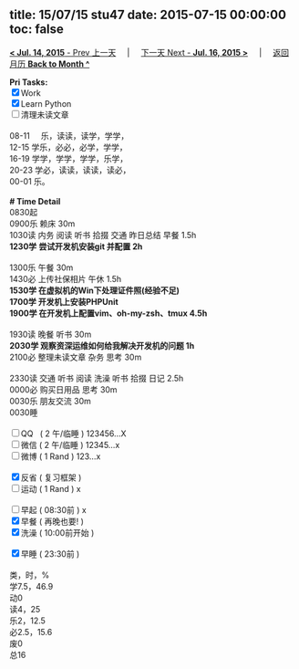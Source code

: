 title: 15/07/15 stu47
date: 2015-07-15 00:00:00
toc: false
---
[**< Jul. 14, 2015** - Prev 上一天](/lifelogs/2015/07/d14.html) &nbsp; &nbsp; | &nbsp; &nbsp; [下一天 Next - **Jul. 16, 2015 >**](/lifelogs/2015/07/d16.html) &nbsp; &nbsp; |  &nbsp; &nbsp; [返回月历 **Back to Month ^**](/lifelogs/2015/07/index.html)
<br/><div><b>Pri Tasks:</b></div><div><input checked="true" type="checkbox"/>Work</div><div><input checked="true" type="checkbox"/>Learn Python</div><div><input type="checkbox"/>清理未读文章</div><div><br/></div><div>08-11     乐，读读，读学，学学，</div><div>12-15 学乐，必必，必学，学学，</div><div>16-19 学学，学学，学学，乐学，</div><div>20-23 学必，读读，读读，读必，</div><div>00-01 乐。</div><div><br/></div><div><b># Time Detail</b></div><div>0830起</div><div>0900乐 赖床 30m</div><div>1030读 内务 阅读 听书 拾掇 交通 昨日总结 早餐 1.5h</div><div><b>1230学</b> <b>尝试</b><b>开发机</b><b>安装git 并配置 2h</b></div><div><br/></div><div>1300乐 午餐 30m</div><div>1430必 上传社保相片 午休 1.5h</div><div><b>1530学 在虚拟机的Win下处理证件照(经验不足)</b></div><div><b>1700学 开发机上安装PHPUnit</b></div><div><b>1900学 在开发机上配置vim、oh-my-zsh、tmux 4.5h</b></div><div><br/></div><div>1930读 晚餐 听书 30m</div><div><b>2030学 观察资深运维如何给我解决开发机的问题 1h</b></div><div>2100必 整理未读文章 杂务 思考 30m</div><div><br/></div><div>2330读 交通 听书 阅读 洗澡 听书 拾掇 日记 2.5h</div><div>0000必 购买日用品 思考 30m</div><div>0030乐 朋友交流 30m</div><div>0030睡</div><div><br/></div><div><input type="checkbox"/>QQ   ( 2 午/临睡 ) 123456…X</div><div><input type="checkbox"/>微信 ( 2 午/临睡 ) 12345…x</div><div><input type="checkbox"/>微博 ( 1 Rand ) 123…x</div><div><br/></div><div><input checked="true" type="checkbox"/>反省 ( 复习框架 )</div><div><input type="checkbox"/>运动 ( 1 Rand ) x</div><div><br/></div><div><input type="checkbox"/>早起 ( 08:30前 ) x</div><div><input checked="true" type="checkbox"/>早餐 ( 再晚也要! )</div><div><input checked="true" type="checkbox"/>洗澡 ( 10:00前开始 )</div><div><br/></div><div><input checked="true" type="checkbox"/>早睡 ( 23:30前 )</div><div><br/></div><div>类，时，%</div><div>学7.5，46.9</div><div>动0</div><div>读4，25</div><div>乐2，12.5</div><div>必2.5，15.6</div><div>废0</div><div>总16</div>